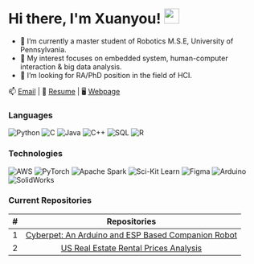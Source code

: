 # Hi there, I'm Xuanyou! <img src="https://raw.githubusercontent.com/MartinHeinz/MartinHeinz/master/wave.gif" width="30px">

- 🔭 I’m currently a master student of Robotics M.S.E, University of Pennsylvania.
- 🌱 My interest focuses on embedded system, human-computer interaction & big data analysis.
- 👯 I’m looking for RA/PhD position in the field of HCI.

📫 [Email](xuanyou@seas.upenn.edu) | 📄 [Resume](https://drive.google.com/file/d/1Jc6BW3-jMrOjLfo8ULs09s7cjMYXsSP2/view?usp=share_link) | 🖥️ [Webpage](https://www.grasp.upenn.edu/people/xuanyou-liu/) 

### Languages

![Python](https://img.shields.io/badge/-Python-000?&logo=Python)
![C](https://img.shields.io/badge/-C-000?&logo=C)
![Java](https://img.shields.io/badge/-Java-000?&logo=Java&logoColor=007396)
![C++](https://img.shields.io/badge/-C++-000?&logo=c%2b%2b&logoColor=00599C)
![SQL](https://img.shields.io/badge/-SQL-000?&logo=MySQL)
![R](https://img.shields.io/badge/-r-000?&logo=r)

### Technologies

![AWS](https://img.shields.io/badge/-AWS-000?&logo=Amazon-AWS&logoColor=F90)
![PyTorch](https://img.shields.io/badge/-PyTorch-000?&logo=PyTorch)
![Apache Spark](https://img.shields.io/badge/-apachespark-000?&logo=apachespark)
![Sci-Kit Learn](https://img.shields.io/badge/-scikitlearn-000?&logo=scikitlearn)
![Figma](https://img.shields.io/badge/-figma-000?&logo=figma)
![Arduino](https://img.shields.io/badge/-arduino-000?&logo=arduino)
![SolidWorks](https://img.shields.io/badge/-dassaultsystemes-000?&logo=dassaultsystemes)

### Current Repositories

| # |                                                              Repositories                                                              |
| :-: | :------------------------------------------------------------------------------------------------------------------------------------: |
| 1 | [Cyberpet: An Arduino and ESP Based Companion Robot](https://github.com/XuanyouLiu/US-Real-Estate-Analysis) |
| 2 | [US Real Estate Rental Prices Analysis](https://github.com/XuanyouLiu/US-Real-Estate-Analysis) |

